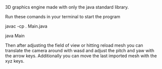 3D graphics engine made with only the java standard library.

Run these comands in your terminal to start the program

javac -cp . Main.java

java Main

Then after adjusting the field of view or hitting reload mesh you can translate the camera around with wasd and adjust the pitch and yaw with the arrow keys. Additionally you can move the last imported mesh with the xyz keys.
